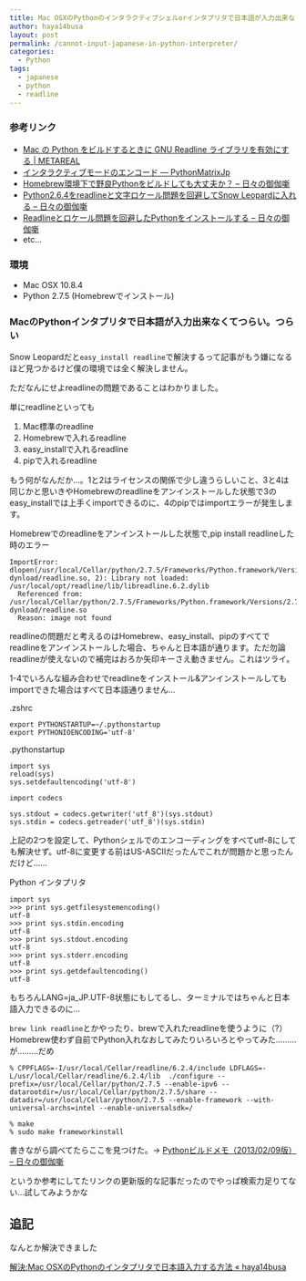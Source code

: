 ```yaml
---
title: Mac OSXのPythonのインタラクティブシェルorインタプリタで日本語が入力出来なくてつらい
author: haya14busa
layout: post
permalink: /cannot-input-japanese-in-python-interpreter/
categories:
  - Python
tags:
  - japanese
  - python
  - readline
---
```

### 参考リンク

*   [Mac の Python をビルドするときに GNU Readline ライブラリを有効にする | METAREAL][1]
*   [インタラクティブモードのエンコード — PythonMatrixJp][2]
*   [Homebrew環境下で野良Pythonをビルドしても大丈夫か？ &#8211; 日々の御伽噺][3]
*   [Python2.6.4をreadlineと文字ロケール問題を回避してSnow Leopardに入れる &#8211; 日々の御伽噺][4]
*   [Readlineとロケール問題を回避したPythonをインストールする &#8211; 日々の御伽噺][5]
*   etc…

### 環境

*   Mac OSX 10.8.4
*   Python 2.7.5 (Homebrewでインストール)

### MacのPythonインタプリタで日本語が入力出来なくてつらい。つらい

Snow Leopardだと`easy_install readline`で解決するって記事がもう嫌になるほど見つかるけど僕の環境では全く解決しません。

ただなんにせよreadlineの問題であることはわかりました。

単にreadlineといっても

1.  Mac標準のreadline
2.  Homebrewで入れるreadline
3.  easy_installで入れるreadline
4.  pipで入れるreadline

もう何がなんだか…。1と2はライセンスの関係で少し違うらしいこと、3と4は同じかと思いきやHomebrewのreadlineをアンインストールした状態で3のeasy_installでは上手くimportできるのに、4のpipではimportエラーが発生します。

Homebrewでのreadlineをアンインストールした状態で,pip install readlineした時のエラー

    ImportError: dlopen(/usr/local/Cellar/python/2.7.5/Frameworks/Python.framework/Versions/2.7/lib/python2.7/lib-dynload/readline.so, 2): Library not loaded: /usr/local/opt/readline/lib/libreadline.6.2.dylib
      Referenced from: /usr/local/Cellar/python/2.7.5/Frameworks/Python.framework/Versions/2.7/lib/python2.7/lib-dynload/readline.so
      Reason: image not found
    

readlineの問題だと考えるのはHomebrew、easy_install、pipのすべてでreadlineをアンインストールした場合、ちゃんと日本語が通ります。ただ勿論readlineが使えないので補完はおろか矢印キーさえ動きません。これはツライ。

1-4でいろんな組み合わせでreadlineをインストール&アンインストールしてもimportできた場合はすべて日本語通りません…

.zshrc

    export PYTHONSTARTUP=~/.pythonstartup
    export PYTHONIOENCODING='utf-8'
    

.pythonstartup

    import sys
    reload(sys)
    sys.setdefaultencoding('utf-8')
    
    import codecs
    
    sys.stdout = codecs.getwriter('utf_8')(sys.stdout)
    sys.stdin = codecs.getreader('utf_8')(sys.stdin)
    

上記の2つを設定して、Pythonシェルでのエンコーディングをすべてutf-8にしても解決せず。utf-8に変更する前はUS-ASCIIだったんでこれが問題かと思ったんだけど……

Python インタプリタ

    import sys
    >>> print sys.getfilesystemencoding()
    utf-8
    >>> print sys.stdin.encoding
    utf-8
    >>> print sys.stdout.encoding
    utf-8
    >>> print sys.stderr.encoding
    utf-8
    >>> print sys.getdefaultencoding()
    utf-8
    

もちろんLANG=ja_JP.UTF-8状態にもしてるし、ターミナルではちゃんと日本語入力できるのに…

`brew link readline`とかやったり、brewで入れたreadlineを使うように（?）Homebrew使わず自前でPython入れなおしてみたりいろいろとやってみた………が………だめ

    % CPPFLAGS=-I/usr/local/Cellar/readline/6.2.4/include LDFLAGS=-L/usr/local/Cellar/readline/6.2.4/lib  ./configure --prefix=/usr/local/Cellar/python/2.7.5 --enable-ipv6 --datarootdir=/usr/local/Cellar/python/2.7.5/share --datadir=/usr/local/Cellar/python/2.7.5 --enable-framework --with-universal-archs=intel --enable-universalsdk=/
    
    % make
    % sudo make frameworkinstall
    

書きながら調べてたらここを見つけた。-> [Pythonビルドメモ（2013/02/09版） &#8211; 日々の御伽噺][6]

というか参考にしてたリンクの更新版的な記事だったのでやっぱ検索力足りてない…試してみようかな

## 追記

なんとか解決できました

[解決:Mac OSXのPythonのインタプリタで日本語入力する方法 « haya14busa][7]

 [1]: http://www.metareal.org/2008/04/11/building-readline-enabled-python-on-mac/
 [2]: http://python.matrix.jp/pages/tips/compatibility/interact_encoding.html
 [3]: http://raydive.hatenablog.jp/entry/20100925/1285414097
 [4]: http://raydive.hatenablog.jp/entry/20100207/1265555421
 [5]: http://raydive.hatenablog.jp/entry/20090111/1231694394
 [6]: http://raydive.hatenablog.jp/entry/2013/02/09/120000
 [7]: http://haya14busa.com/mac-python-readline-input-japanese/